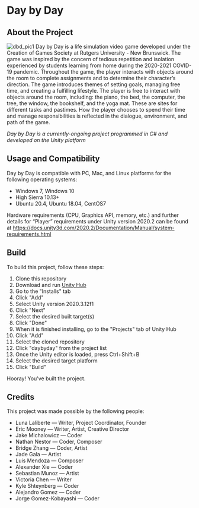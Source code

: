 # Day by Day
## About the Project
![dbd_pic1](https://user-images.githubusercontent.com/69176399/132110604-3711a422-27ca-4cf1-9dfe-91e02527d570.png)
Day by Day is a life simulation video game developed under the Creation of Games Society at Rutgers University - New Brunswick. The game was inspired by the concern of tedious repetition and isolation experienced by students learning from home during the 2020-2021 COVID-19 pandemic. Throughout the game, the player interacts with objects around the room to complete assignments and to determine their character’s direction. The game introduces themes of setting goals, managing free time, and creating a fulfilling lifestyle.
The player is free to interact with objects around the room, including: the piano, the bed, the computer, the tree, the window, the bookshelf, and the yoga mat. These are sites for different tasks and pastimes. How the player chooses to spend their time and manage responsibilities is reflected in the dialogue, environment, and path of the game.

*Day by Day is a currently-ongoing project programmed in C# and developed on the Unity platform*

## Usage and Compatibility
Day by Day is compatible with PC, Mac, and Linux platforms for the following operating systems:
- Windows 7, Windows 10 
- High Sierra 10.13+
- Ubuntu 20.4, Ubuntu 18.04, CentOS7

Hardware requirements (CPU, Graphics API, memory, etc.) and further details for “Player” requirements under Unity version 2020.2 can be found at https://docs.unity3d.com/2020.2/Documentation/Manual/system-requirements.html

## Build
To build this project, follow these steps:
1. Clone this repository
2. Download and run [Unity Hub](https://unity3d.com/get-unity/download)
3. Go to the "Installs" tab
4. Click "Add"
5. Select Unity version 2020.3.12f1
6. Click "Next"
7. Select the desired built target(s)
8. Click "Done"
9. When it is finished installing, go to the "Projects" tab of Unity Hub
10. Click "Add"
11. Select the cloned repository
12. Click "daybyday" from the project list
13. Once the Unity editor is loaded, press Ctrl+Shift+B
14. Select the desired target platform
15. Click "Build"

Hooray! You've built the project.

## Credits
This project was made possible by the following people:
- Luna Laliberte — Writer, Project Coordinator, Founder
- Eric Mooney — Writer, Artist, Creative Director
- Jake Michalowicz — Coder
- Nathan Nestor — Coder, Composer
- Bridge Zhang — Coder, Artist
- Jade Gala — Artist
- Luis Mendoza — Composer
- Alexander Xie — Coder
- Sebastian Munoz — Artist
- Victoria Chen — Writer
- Kyle Shteynberg — Coder
- Alejandro Gomez — Coder
- Jorge Gomez-Kobayashi — Coder
